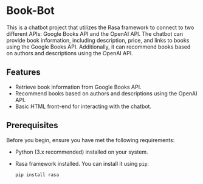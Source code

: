 # Book-Bot

This is a chatbot project that utilizes the Rasa framework to connect to two different APIs: Google Books API and the OpenAI API. 
The chatbot can provide book information, including description, price, and links to books using the Google Books API. 
Additionally, it can recommend books based on authors and descriptions using the OpenAI API.

## Features

- Retrieve book information from Google Books API.
- Recommend books based on authors and descriptions using the OpenAI API.
- Basic HTML front-end for interacting with the chatbot.

## Prerequisites

Before you begin, ensure you have met the following requirements:

- Python (3.x recommended) installed on your system.
- Rasa framework installed. You can install it using `pip`:

  ```shell
  pip install rasa

